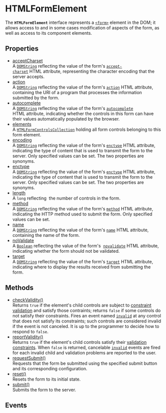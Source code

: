 # HTMLFormElement

<div class='overview'><span class="seoSummary">The <code><strong>HTMLFormElement</strong></code> interface represents a <a href="/en-US/docs/Web/HTML/Element/form" title="The HTML <form> element represents a document section containing interactive controls for submitting information."><code>&lt;form&gt;</code></a> element in the DOM; it allows access to and in some cases modification of aspects of the form, as well as access to its component elements.</span></div>

## Properties

<ul class="items properties">
  <li>
    <a href="">acceptCharset</a>
    <div>A <a href="/en-US/docs/Web/API/DOMString" title="DOMString is a UTF-16 String. As JavaScript already uses such strings, DOMString is mapped directly to a String."><code>DOMString</code></a> reflecting the value of the form's <code><a href="/en-US/docs/Web/HTML/Element/form#attr-accept-charset">accept-charset</a></code>&nbsp;HTML&nbsp;attribute, representing the character encoding that the server accepts.</div>
  </li>
  <li>
    <a href="">action</a>
    <div>A <a href="/en-US/docs/Web/API/DOMString" title="DOMString is a UTF-16 String. As JavaScript already uses such strings, DOMString is mapped directly to a String."><code>DOMString</code></a> reflecting the value of the form's <code><a href="/en-US/docs/Web/HTML/Element/form#attr-action">action</a></code> HTML attribute, containing the URI&nbsp;of a program that processes the information submitted by the form.</div>
  </li>
  <li>
    <a href="">autocomplete</a>
    <div>A <a href="/en-US/docs/Web/API/DOMString" title="DOMString is a UTF-16 String. As JavaScript already uses such strings, DOMString is mapped directly to a String."><code>DOMString</code></a> reflecting the value of the form's <code><a href="/en-US/docs/Web/HTML/Element/form#attr-autocomplete">autocomplete</a></code> HTML&nbsp;attribute, indicating whether the controls in this form can have their values automatically populated by the browser.</div>
  </li>
  <li>
    <a href="">elements</a>
    <div>A <a href="/en-US/docs/Web/API/HTMLFormControlsCollection" title="The HTMLFormControlsCollection interface represents a collection of HTML form control elements. "><code>HTMLFormControlsCollection</code></a> holding all form controls belonging to this form element.</div>
  </li>
  <li>
    <a href="">encoding</a>
    <div>A <a href="/en-US/docs/Web/API/DOMString" title="DOMString is a UTF-16 String. As JavaScript already uses such strings, DOMString is mapped directly to a String."><code>DOMString</code></a> reflecting the value of the form's <code><a href="/en-US/docs/Web/HTML/Element/form#attr-enctype">enctype</a></code>&nbsp;HTML&nbsp;attribute, indicating the type of content that is used to transmit the form to the server. Only specified values can be set. The two properties are synonyms.</div>
  </li>
  <li>
    <a href="">enctype</a>
    <div>A <a href="/en-US/docs/Web/API/DOMString" title="DOMString is a UTF-16 String. As JavaScript already uses such strings, DOMString is mapped directly to a String."><code>DOMString</code></a> reflecting the value of the form's <code><a href="/en-US/docs/Web/HTML/Element/form#attr-enctype">enctype</a></code>&nbsp;HTML&nbsp;attribute, indicating the type of content that is used to transmit the form to the server. Only specified values can be set. The two properties are synonyms.</div>
  </li>
  <li>
    <a href="">length</a>
    <div>A <code>long</code> reflecting&nbsp; the number of controls in the form.</div>
  </li>
  <li>
    <a href="">method</a>
    <div>A <a href="/en-US/docs/Web/API/DOMString" title="DOMString is a UTF-16 String. As JavaScript already uses such strings, DOMString is mapped directly to a String."><code>DOMString</code></a> reflecting the value of the form's <code><a href="/en-US/docs/Web/HTML/Element/form#attr-method">method</a></code>&nbsp;HTML&nbsp;attribute, indicating the HTTP&nbsp;method used to submit the form. Only specified values can be set.</div>
  </li>
  <li>
    <a href="">name</a>
    <div>A <a href="/en-US/docs/Web/API/DOMString" title="DOMString is a UTF-16 String. As JavaScript already uses such strings, DOMString is mapped directly to a String."><code>DOMString</code></a> reflecting the value of the form's <code><a href="/en-US/docs/Web/HTML/Element/form#attr-name">name</a></code>&nbsp;HTML&nbsp;attribute, containing the name of the form.</div>
  </li>
  <li>
    <a href="">noValidate</a>
    <div>A <a href="/en-US/docs/Web/JavaScript/Reference/Global_Objects/Boolean" title="The Boolean object is an object wrapper for a boolean value."><code>Boolean</code></a> reflecting the value of the form's &nbsp;<code><a href="/en-US/docs/Web/HTML/Element/form#attr-novalidate">novalidate</a></code> HTML attribute, indicating whether the form should not be validated.</div>
  </li>
  <li>
    <a href="">target</a>
    <div>A <a href="/en-US/docs/Web/API/DOMString" title="DOMString is a UTF-16 String. As JavaScript already uses such strings, DOMString is mapped directly to a String."><code>DOMString</code></a> reflecting the value of the form's <code><a href="/en-US/docs/Web/HTML/Element/form#attr-target">target</a></code> HTML attribute, indicating where to display the results received from submitting the form.</div>
  </li>
</ul>

## Methods

<ul class="items methods">
  <li>
    <a href="">checkValidity()</a>
    <div>Returns <code>true</code> if the element's child controls are subject to <a href="/en-US/docs/Web/Guide/HTML/HTML5/Constraint_validation">constraint validation</a> and satisfy those contraints; returns <code>false</code> if some controls do not satisfy their constraints. Fires an event named <code><a href="/en-US/docs/Web/Events/invalid" title="/en-US/docs/Web/Events/invalid">invalid</a></code> at any control that does not satisfy its constraints; such controls are considered invalid if the event is not canceled. It is up to the programmer to decide how to respond to <code>false</code>.</div>
  </li>
  <li>
    <a href="">reportValidity()</a>
    <div>Returns <code>true</code> if the element's child controls satisfy their <a href="/en-US/docs/Web/Guide/HTML/HTML5/Constraint_validation">validation constraints</a>. When <code>false</code> is returned, cancelable <code><a href="/en-US/docs/Web/Events/invalid" title="/en-US/docs/Web/Events/invalid">invalid</a></code> events are fired for each invalid child and validation problems are reported to the user.</div>
  </li>
  <li>
    <a href="">requestSubmit()</a>
    <div>Requests that the form be submitted using the specified submit button and its corresponding configuration.</div>
  </li>
  <li>
    <a href="">reset()</a>
    <div>Resets the form to its initial state.</div>
  </li>
  <li>
    <a href="">submit()</a>
    <div>Submits the form to the server.</div>
  </li>
</ul>

## Events

